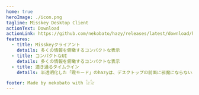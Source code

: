 ```yaml
---
home: true
heroImage: ./icon.png
tagline: Misskey Desktop Client
actionText: Download
actionLink: https://github.com/nekobato/hazy/releases/latest/download/hazy-arm64.dmg
features:
  - title: Misskeyクライアント
    details: 多くの情報を俯瞰するコンパクトな表示
  - title: コンパクトなUI
    details: 多くの情報を俯瞰するコンパクトな表示
  - title: 透き通るタイムライン
    details: 半透明化した「霞モード」のhazyは、デスクトップの前面に邪魔にならないよう待機する

footer: Made by nekobato with 𓃠𓃠
---
```


